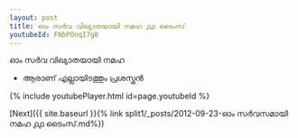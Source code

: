```yaml
---
layout: post
title: ഓം സർവ വിഖ്യാതയായി നമഹ ൧൧ ടൈംസ്
youtubeId: FNbPOnqI7g8
---
```

 
 
 ഓം സർവ വിഖ്യാതയായി നമഹ 
 
 -  ആരാണ് എല്ലായിടത്തും പ്രശസ്തൻ 
 
  
 
  
 
 
 
 
 
 


{% include youtubePlayer.html id=page.youtubeId %}
 
[Next]({{ site.baseurl }}{% link  split1/_posts/2012-09-23-ഓം സർവസമായി നമഹ ൧൧ ടൈംസ്.md%})
 
